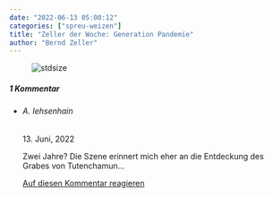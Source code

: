 ```yaml
---
date: "2022-06-13 05:00:12"
categories: ["spreu-weizen"]
title: "Zeller der Woche: Generation Pandemie"
author: "Bernd Zeller"
---
```



<figure>
<img src="https://www.publicomag.com/wp-content/uploads/2022/06/Generation-Pandemie.jpg" alt=stdsize>
</figure>


<!--more-->
<h5 class="comments-h">
1 Kommentar </h5>
<ul class="commentlist">
<li class="comment even thread-even depth-1 clearfix" id="li-comment-118304">
<h6 class="author">A. Iehsenhain</h6> <span class="date">13. Juni, 2022</span>



Zwei Jahre? Die Szene erinnert mich eher an die Entdeckung des Grabes von Tutenchamun&#8230;

<a rel="nofollow" class="comment-reply-link" href="#comment-118304" data-commentid="118304" data-postid="15654" data-belowelement="comment-118304" data-respondelement="respond" data-replyto="Antworte auf A. Iehsenhain" aria-label="Antworte auf A. Iehsenhain">Auf diesen Kommentar reagieren</a> 


</li>
</ul>
